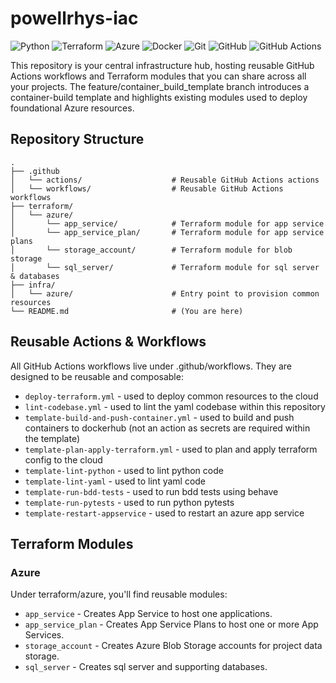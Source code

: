 # powellrhys-iac

![Python](https://img.shields.io/badge/python-3670A0?style=for-the-badge&logo=python&logoColor=ffdd54)
![Terraform](https://img.shields.io/badge/terraform-%235835CC.svg?style=for-the-badge&logo=terraform&logoColor=white)
![Azure](https://img.shields.io/badge/azure-%230072C6.svg?style=for-the-badge&logo=microsoftazure&logoColor=white)
![Docker](https://img.shields.io/badge/docker-%230db7ed.svg?style=for-the-badge&logo=docker&logoColor=white)
![Git](https://img.shields.io/badge/git-%23F05033.svg?style=for-the-badge&logo=git&logoColor=white)
![GitHub](https://img.shields.io/badge/github-%23121011.svg?style=for-the-badge&logo=github&logoColor=white)
![GitHub Actions](https://img.shields.io/badge/github%20actions-%232671E5.svg?style=for-the-badge&logo=githubactions&logoColor=white)

This repository is your central infrastructure hub, hosting reusable GitHub Actions workflows and Terraform modules that you can share across all your projects. The feature/container_build_template branch introduces a container-build template and highlights existing modules used to deploy foundational Azure resources.

## Repository Structure

```
.
├── .github
│   └── actions/                    # Reusable GitHub Actions actions
│   └── workflows/                  # Reusable GitHub Actions workflows
├── terraform/
│   └── azure/
│       └── app_service/            # Terraform module for app service
│       └── app_service_plan/       # Terraform module for app service plans
│       └── storage_account/        # Terraform module for blob storage
│       └── sql_server/             # Terraform module for sql server & databases
├── infra/
│   └── azure/                      # Entry point to provision common resources
└── README.md                       # (You are here)
```

## Reusable Actions & Workflows

All GitHub Actions workflows live under .github/workflows. They are designed to be reusable and composable:

- `deploy-terraform.yml` - used to deploy common resources to the cloud
- `lint-codebase.yml` - used to lint the yaml codebase within this repository 
- `template-build-and-push-container.yml` - used to build and push containers to dockerhub (not an action as secrets are required within the template)
- `template-plan-apply-terraform.yml` - used to plan and apply terraform config to the cloud
- `template-lint-python` - used to lint python code
- `template-lint-yaml` - used to lint yaml code
- `template-run-bdd-tests` - used to run bdd tests using behave
- `template-run-pytests` - used to run python pytests
- `template-restart-appservice` - used to restart an azure app service

## Terraform Modules

### Azure

Under terraform/azure, you'll find reusable modules:

- `app_service` - Creates App Service to host one applications.
- `app_service_plan` - Creates App Service Plans to host one or more App Services.
- `storage_account` - Creates Azure Blob Storage accounts for project data storage.
- `sql_server` - Creates sql server and supporting databases.
